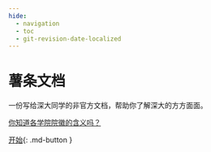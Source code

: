 ```yaml
---
hide:  
  - navigation  
  - toc
  - git-revision-date-localized
---
```


# 薯条文档

一份写给深大同学的非官方文档，帮助你了解深大的方方面面。

[你知道各学院院徽的含义吗？](/guidebook/szu_intro/#_2)

 [开始](guidebook/forFreshman/){:  .md-button }



